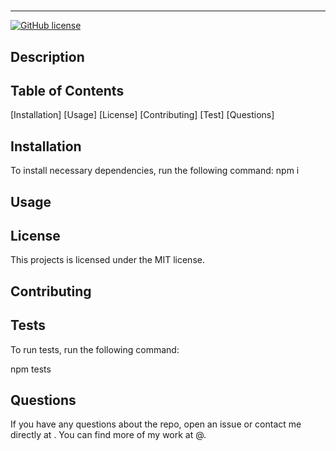 
# 
---
[![GitHub license](https://img.shields.io/badge/MIT-blue.svg)](https://opensource.org/licenses/MIT)
## Description

## Table of Contents
[Installation]
[Usage]
[License]
[Contributing]
[Test]
[Questions]
## Installation
To install necessary dependencies, run the following command:
npm i

## Usage


## License
This projects is licensed under the MIT license.
## Contributing


## Tests

To run tests, run the following command:

npm tests
    
## Questions 

If you have any questions about the repo, open an issue or contact me directly at . You can find more of my work at @.
